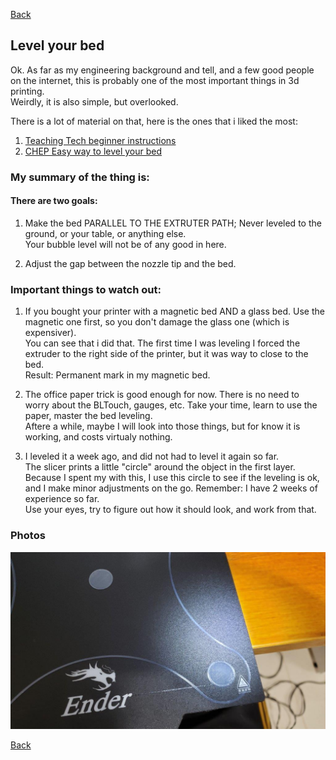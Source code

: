 [Back](https://duducosta.github.io/3dPrinting/firstThings/)

## Level your bed

Ok. As far as my engineering background and tell, and a few good people on the internet, this is probably one of the most important things in 3d printing.  
Weirdly, it is also simple, but overlooked.  

There is a lot of material on that, here is the ones that i liked the most:  

1. [Teaching Tech beginner instructions](https://youtu.be/Ze36SX1xzOE)
2. [CHEP Easy way to level your bed](https://youtu.be/_EfWVUJjBdA)


### My summary of the thing is:  
#### There are two goals:  
1. Make the bed PARALLEL TO THE EXTRUTER PATH; Never leveled to the ground, or your table, or anything else.  
Your bubble level will not be of any good in here. 

2. Adjust the gap between the nozzle tip and the bed.  


### Important things to watch out:  
1.  If you bought your printer with a magnetic bed AND a glass bed. Use the magnetic one first, so you don't damage the glass one (which is expensiver).  
You can see that i did that. The first time I was leveling I forced the extruder to the right side of the printer, but it was way to close to the bed.  
Result: Permanent mark in my magnetic bed.

2. The office paper trick is good enough for now. There is no need to worry about the BLTouch, gauges, etc. Take your time, learn to use the paper, master the bed leveling.  
Aftere a while, maybe I will look into those things, but for know it is working, and costs virtualy nothing.

3. I leveled it a week ago, and did not had to level it again so far.  
The slicer prints a little "circle" around the object in the first layer. Because I spent my with this, I use this circle to see if the leveling is ok, and I make minor adjustments on the go. Remember: I have 2 weeks of experience so far.  
Use your eyes, try to figure out how it should look, and work from that.



### Photos
![](https://raw.githubusercontent.com/duducosta/3dPrinting/master/firstThings/FirstLevel/firstLevel.jpg)


[Back](https://duducosta.github.io/3dPrinting/firstThings/)
